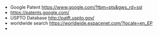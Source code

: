 * Google Patent   https://www.google.com/?tbm=pts&gws_rd=ssl      
* https://patents.google.com/
* USPTO Database  http://patft.uspto.gov/
* worldwide search   https://worldwide.espacenet.com/?locale=en_EP
* 
